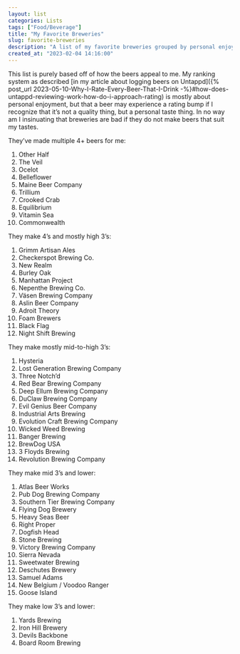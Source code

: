 ```yaml
---
layout: list
categories: Lists
tags: ["Food/Beverage"]
title: "My Favorite Breweries"
slug: favorite-breweries
description: "A list of my favorite breweries grouped by personal enjoyment and quality of beer."
created_at: "2023-02-04 14:16:00"
---
```


This list is purely based off of how the beers appeal to me. My ranking system as described [in my article about logging beers on Untappd]({% post_url 2023-05-10-Why-I-Rate-Every-Beer-That-I-Drink -%}#how-does-untappd-reviewing-work-how-do-i-approach-rating) is mostly about personal enjoyment, but that a beer may experience a rating bump if I recognize that it’s not a quality thing, but a personal taste thing. In no way am I insinuating that breweries are bad if they do not make beers that suit my tastes. 

They’ve made multiple 4+ beers for me:
1. Other Half
2. The Veil
3. Ocelot
4. Belleflower
5. Maine Beer Company
6. Trillium
7. Crooked Crab
8. Equilibrium
9. Vitamin Sea
10. Commonwealth

They make 4’s and mostly high 3’s:
1. Grimm Artisan Ales
2. Checkerspot Brewing Co.
3. New Realm
4. Burley Oak
5. Manhattan Project
6. Nepenthe Brewing Co.
7. Väsen Brewing Company
8. Aslin Beer Company
9. Adroit Theory
10. Foam Brewers
11. Black Flag
12. Night Shift Brewing

They make mostly mid-to-high 3’s:
1. Hysteria
2. Lost Generation Brewing Company
3. Three Notch’d
4. Red Bear Brewing Company
6. Deep Ellum Brewing Company
7. DuClaw Brewing Company
8. Evil Genius Beer Company
9. Industrial Arts Brewing
10. Evolution Craft Brewing Company
11. Wicked Weed Brewing
12. Banger Brewing
13. BrewDog USA
14. 3 Floyds Brewing
15. Revolution Brewing Company

They make mid 3’s and lower:
1. Atlas Beer Works
2. Pub Dog Brewing Company
4. Southern Tier Brewing Company
5. Flying Dog Brewery
6. Heavy Seas Beer
7. Right Proper
8. Dogfish Head
9. Stone Brewing
10. Victory Brewing Company
11. Sierra Nevada
12. Sweetwater Brewing
13. Deschutes Brewery
14. Samuel Adams
15. New Belgium / Voodoo Ranger
16. Goose Island

They make low 3’s and lower:
1. Yards Brewing
2. Iron Hill Brewery
3. Devils Backbone
4. Board Room Brewing